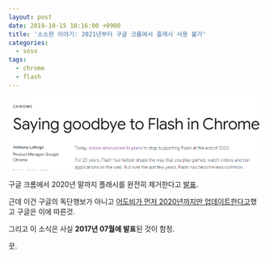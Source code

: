 ```yaml
---
layout: post
date: 2019-10-15 10:16:00 +0900
title: '소소한 이야기: 2021년부터 구글 크롬에서 플래시 사용 불가'
categories:
  - soso
tags:
  - chrome
  - flash
---
```


![](/images/goodbye-flash-from-chrome.png)

구글 크롬에서 2020년 말까지 플래시를 완전히 제거한다고 [발표](https://www.blog.google/products/chrome/saying-goodbye-flash-chrome/).

근데 이건 구글의 독단행보가 아니고 [어도비가 먼저 2020년까지만 업데이트한다고](https://theblog.adobe.com/adobe-flash-update/)했고 구글은 이에 따른것.

그리고 이 소식은 사실 **2017년 07월에 발표**된 것이 함정.

끗.
